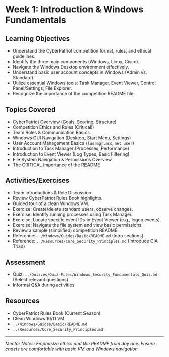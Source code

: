 # Week 1: Introduction & Windows Fundamentals

## Learning Objectives

-   Understand the CyberPatriot competition format, rules, and ethical guidelines.
-   Identify the three main components (Windows, Linux, Cisco).
-   Navigate the Windows Desktop environment effectively.
-   Understand basic user account concepts in Windows (Admin vs. Standard).
-   Utilize essential Windows tools: Task Manager, Event Viewer, Control Panel/Settings, File Explorer.
-   Recognize the importance of the competition README file.

## Topics Covered

-   CyberPatriot Overview (Goals, Scoring, Structure)
-   Competition Ethics and Rules (Critical!)
-   Team Roles & Communication Basics
-   Windows GUI Navigation (Desktop, Start Menu, Settings)
-   User Account Management Basics (`lusrmgr.msc`, `net user`)
-   Introduction to Task Manager (Processes, Performance)
-   Introduction to Event Viewer (Log Types, Basic Filtering)
-   File System Navigation & Permissions Overview
-   The CRITICAL Importance of the README

## Activities/Exercises

-   Team Introductions & Role Discussion.
-   Review CyberPatriot Rules Book highlights.
-   Guided tour of a clean Windows VM.
-   Exercise: Create/delete standard users, observe changes.
-   Exercise: Identify running processes using Task Manager.
-   Exercise: Locate specific event IDs in Event Viewer (e.g., logon events).
-   Exercise: Navigate the file system and view basic permissions.
-   Review a sample (simplified) competition README.
-   Reference: `../Windows/Guides/Basic/README.md` (Intro sections)
-   Reference: `../Resources/Core_Security_Principles.md` (Introduce CIA Triad)

## Assessment

-   Quiz: `../Quizzes/Quiz-Files/Windows_Security_Fundamentals_Quiz.md` (Select relevant questions)
-   Informal Q&A during activities.

## Resources

-   CyberPatriot Rules Book (Current Season)
-   Clean Windows 10/11 VM
-   `../Windows/Guides/Basic/README.md`
-   `../Resources/Core_Security_Principles.md`

---
*Mentor Notes: Emphasize ethics and the README from day one. Ensure cadets are comfortable with basic VM and Windows navigation.*
